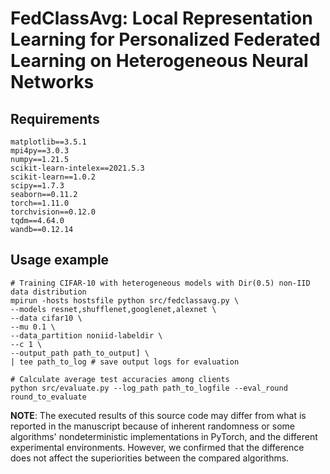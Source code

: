 # FedClassAvg: Local Representation Learning for Personalized Federated Learning on Heterogeneous Neural Networks

## Requirements
```
matplotlib==3.5.1
mpi4py==3.0.3
numpy==1.21.5
scikit-learn-intelex==2021.5.3
scikit-learn==1.0.2
scipy==1.7.3
seaborn==0.11.2
torch==1.11.0
torchvision==0.12.0
tqdm==4.64.0
wandb==0.12.14
```

## Usage example
```
# Training CIFAR-10 with heterogeneous models with Dir(0.5) non-IID data distribution
mpirun -hosts hostsfile python src/fedclassavg.py \
--models resnet,shufflenet,googlenet,alexnet \
--data cifar10 \
--mu 0.1 \
--data_partition noniid-labeldir \
--c 1 \
--output_path path_to_output] \
| tee path_to_log # save output logs for evaluation

# Calculate average test accuracies among clients
python src/evaluate.py --log_path path_to_logfile --eval_round round_to_evaluate
```
**NOTE**: The executed results of this source code may differ from what is reported in the manuscript because of inherent randomness or some algorithms' nondeterministic implementations in PyTorch, and the different experimental environments. 
However, we confirmed that the difference does not affect the superiorities between the compared algorithms.